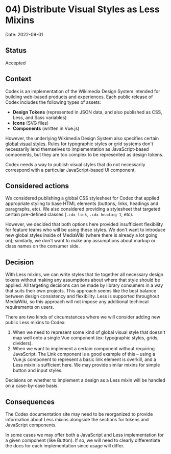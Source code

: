 # 04) Distribute Visual Styles as Less Mixins

Date: 2022-09-01

## Status

Accepted

## Context

Codex is an implementation of the Wikimedia Design System intended for building
web-based products and experiences. Each public release of Codex includes the
following types of assets:

* **Design Tokens** (represented in JSON data, and also published as CSS, Less,
  and Sass variables)
* **Icons** (SVG files)
* **Components** (written in Vue.js)

However, the underlying Wikimedia Design System also specifies certain [global
visual styles](https://design.wikimedia.org/style-guide/visual-style.html).
Rules for typographic styles or grid systems don't necessarily lend themselves
to implementation as JavaScript-based components, but they are too complex to be
represented as design tokens.

Codex needs a way to publish visual styles that do not necessarily correspond
with a particular JavaScript-based UI component.

## Considered actions

We considered publishing a global CSS stylesheet for Codex that applied
appropriate styling to base HTML elements (buttons, links, headings and
paragraphs, etc). We also considered providing a stylesheet that targeted
certain pre-defined classes (`.cdx-link`, `.cdx-heading-1`, etc).

However, we decided that both options here provided insufficient flexibility
for feature teams who will be using these styles. We don't want to introduce
new global styles inside of MediaWiki (where there is already a lot going on);
similarly, we don't want to make any assumptions about markup or class names
on the consumer side.

## Decision

With Less mixins, we can write styles that tie together all necessary design
tokens without making any assumptions about where that style should be applied.
All targeting decisions can be made by library consumers in a way that suits
their own projects. This approach seems like the best balance between design
consistency and flexibility. Less is supported throughout MediaWiki, so this
approach will not impose any additional techincal requirements on users.

There are two kinds of circumstances where we will consider adding new public
Less mixins to Codex:

1) When we need to represent some kind of global visual style that doesn't
  map well onto a single Vue component (ex: typographic styles, grids,
  dividers).
2) When we want to implement a certain component without requiring JavaScript.
  The Link component is a good example of this – using a Vue.js component to
  represent a basic link element is overkill, and a Less mixin is sufficient
  here. We may provide similar mixins for simple button and input styles.

Decisions on whether to implement a design as a Less mixin will be handled
on a case-by-case basis.

## Consequences

The Codex documentation site may need to be reorganized to provide information
about Less mixins alongside the sections for tokens and JavaScript components.

In some cases we may offer both a JavaScript and Less implementation for a given
component (like Button). If so, we will need to clearly differentiate the docs
for each implementation since usage will differ.
